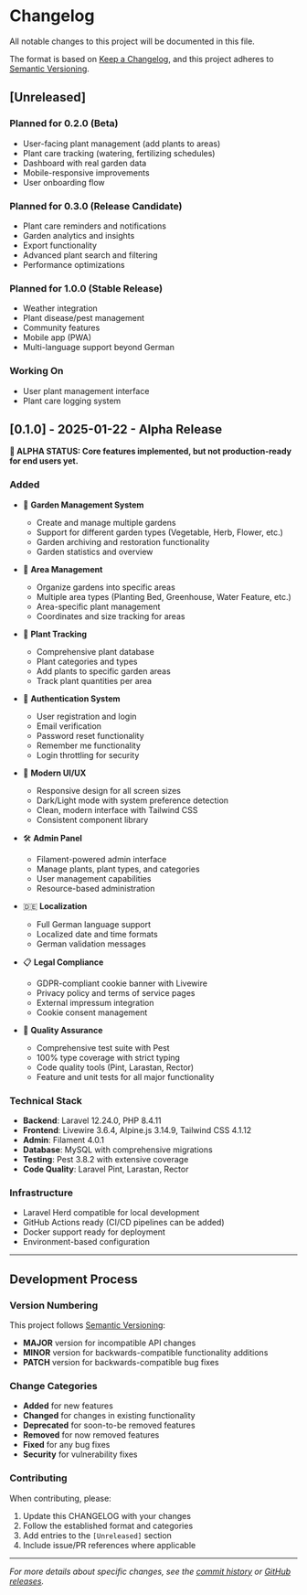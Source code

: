 # Changelog

All notable changes to this project will be documented in this file.

The format is based on [Keep a Changelog](https://keepachangelog.com/en/1.0.0/),
and this project adheres to [Semantic Versioning](https://semver.org/spec/v2.0.0.html).

## [Unreleased]

### Planned for 0.2.0 (Beta)
- User-facing plant management (add plants to areas)
- Plant care tracking (watering, fertilizing schedules)
- Dashboard with real garden data
- Mobile-responsive improvements
- User onboarding flow

### Planned for 0.3.0 (Release Candidate)  
- Plant care reminders and notifications
- Garden analytics and insights
- Export functionality
- Advanced plant search and filtering
- Performance optimizations

### Planned for 1.0.0 (Stable Release)
- Weather integration
- Plant disease/pest management
- Community features
- Mobile app (PWA)
- Multi-language support beyond German

### Working On
- User plant management interface
- Plant care logging system

## [0.1.0] - 2025-01-22 - Alpha Release

**🚧 ALPHA STATUS: Core features implemented, but not production-ready for end users yet.**

### Added
- 🌱 **Garden Management System**
  - Create and manage multiple gardens
  - Support for different garden types (Vegetable, Herb, Flower, etc.)
  - Garden archiving and restoration functionality
  - Garden statistics and overview

- 🏡 **Area Management**
  - Organize gardens into specific areas
  - Multiple area types (Planting Bed, Greenhouse, Water Feature, etc.)
  - Area-specific plant management
  - Coordinates and size tracking for areas

- 🌿 **Plant Tracking**
  - Comprehensive plant database
  - Plant categories and types
  - Add plants to specific garden areas
  - Track plant quantities per area

- 🔐 **Authentication System**
  - User registration and login
  - Email verification
  - Password reset functionality
  - Remember me functionality
  - Login throttling for security

- 🎨 **Modern UI/UX**
  - Responsive design for all screen sizes
  - Dark/Light mode with system preference detection
  - Clean, modern interface with Tailwind CSS
  - Consistent component library

- 🛠️ **Admin Panel**
  - Filament-powered admin interface
  - Manage plants, plant types, and categories
  - User management capabilities
  - Resource-based administration

- 🇩🇪 **Localization**
  - Full German language support
  - Localized date and time formats
  - German validation messages

- 📋 **Legal Compliance**
  - GDPR-compliant cookie banner with Livewire
  - Privacy policy and terms of service pages
  - External impressum integration
  - Cookie consent management

- 🧪 **Quality Assurance**
  - Comprehensive test suite with Pest
  - 100% type coverage with strict typing
  - Code quality tools (Pint, Larastan, Rector)
  - Feature and unit tests for all major functionality

### Technical Stack
- **Backend**: Laravel 12.24.0, PHP 8.4.11
- **Frontend**: Livewire 3.6.4, Alpine.js 3.14.9, Tailwind CSS 4.1.12
- **Admin**: Filament 4.0.1
- **Database**: MySQL with comprehensive migrations
- **Testing**: Pest 3.8.2 with extensive coverage
- **Code Quality**: Laravel Pint, Larastan, Rector

### Infrastructure
- Laravel Herd compatible for local development
- GitHub Actions ready (CI/CD pipelines can be added)
- Docker support ready for deployment
- Environment-based configuration

---

## Development Process

### Version Numbering
This project follows [Semantic Versioning](https://semver.org/):
- **MAJOR** version for incompatible API changes
- **MINOR** version for backwards-compatible functionality additions  
- **PATCH** version for backwards-compatible bug fixes

### Change Categories
- **Added** for new features
- **Changed** for changes in existing functionality
- **Deprecated** for soon-to-be removed features
- **Removed** for now removed features
- **Fixed** for any bug fixes
- **Security** for vulnerability fixes

### Contributing
When contributing, please:
1. Update this CHANGELOG with your changes
2. Follow the established format and categories
3. Add entries to the `[Unreleased]` section
4. Include issue/PR references where applicable

---

*For more details about specific changes, see the [commit history](https://github.com/gardenkeeper-app/webapp/commits) or [GitHub releases](https://github.com/gardenkeeper-app/webapp/releases).*
